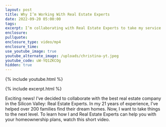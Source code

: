```yaml
---
layout: post
title: Why I’m Working With Real Estate Experts
date: 2022-09-20 05:00:00
tags:
excerpt: I’m collaborating with Real Estate Experts to take my service up a notch.
enclosure:
pullquote:
enclosure_type: video/mp4
enclosure_time:
use_youtube_image: true
youtube_alternate_image: /uploads/christina-yt.jpeg
youtube_code: uW-YQ1ZKCOg
hidden: true
---
```

{% include youtube.html %}

{% include excerpt.html %}

Exciting news\! I’ve decided to collaborate with the best real estate company in the Silicon Valley: Real Estate Experts. In my 21 years of experience, I’ve helped over 200 families find their dream homes. Now, I want to take things to the next level. To learn how I and Real Estate Experts can help you with your homeownership plans, watch this short video.